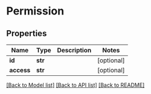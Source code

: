 # Permission

## Properties
Name | Type | Description | Notes
------------ | ------------- | ------------- | -------------
**id** | **str** |  | [optional] 
**access** | **str** |  | [optional] 

[[Back to Model list]](../README.md#documentation-for-models) [[Back to API list]](../README.md#documentation-for-api-endpoints) [[Back to README]](../README.md)


